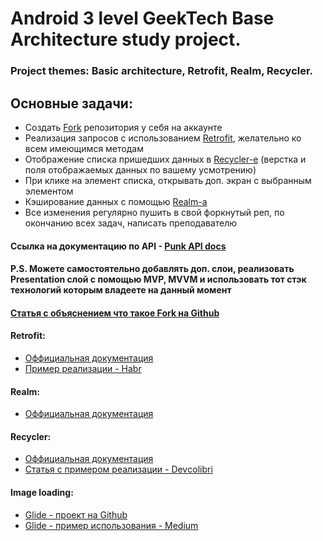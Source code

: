 # Android 3 level GeekTech Base Architecture study project.
### Project themes: Basic architecture, Retrofit, Realm, Recycler.

## Основные задачи:
   * Создать [Fork](#header_fork) репозитория у себя на аккаунте
   * Реализация запросов c использованием [Retrofit](#header_retrofit), желательно ко всем имеющимся методам 
   * Отображение списка пришедших данных в [Recycler-e](#header_recycler) (верстка и поля отображаемых данных по вашему усмотрению)
   * При клике на элемент списка, открывать доп. экран с выбранным элементом
   * Кэширование данных с помощью [Realm-a](#header_realm)
   * Все изменения регулярно пушить в свой форкнутый реп, по окончанию всех задач, написать преподавателю 
    
#### Ссылка на документацию по API - [Punk API docs](https://punkapi.com/documentation/v2)

#### P.S. Можете самостоятельно добавлять доп. слои, реализовать Presentation слой с помощью MVP, MVVM и использовать тот стэк технологий которым владеете на данный момент

#### <a name="header_fork">[Статья с объяснением что такое Fork на Github](http://gearmobile.github.io/git/fork-github/)</a>

#### <a name="header_retrofit"></a>Retrofit:
- [Оффициальная документация](https://square.github.io/retrofit/)
- [Пример реализации - Habr](https://habr.com/post/314028/)

#### <a name="header_realm"></a>Realm:
- [Оффициальная документация](https://realm.io/docs/java/latest/)

#### <a name="header_recycler"></a>Recycler:
- [Оффициальная документация](https://developer.android.com/guide/topics/ui/layout/recyclerview)
- [Статья c примером реализации - Devсolibri](https://devcolibri.com/%D0%BA%D0%B0%D0%BA-%D1%80%D0%B0%D0%B1%D0%BE%D1%82%D0%B0%D1%82%D1%8C-%D1%81-recyclerview/)

#### Image loading:
- [Glide - проект на Github](https://github.com/bumptech/glide)
- [Glide - пример использования - Medium](https://medium.com/@elye.project/glide-image-loader-the-basic-798db220bb44)

    
    